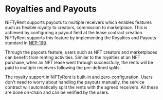 # Royalties and Payouts

NiFTyRent supports payouts to multiple receivers which enables features such as flexible royalty to creators, commission to marketplace. This is achieved by configuring a payout field at the lease contract creation. NiFTyRent supports this feature by implementing the Royalties and Payouts standard in [NEP-199](https://nomicon.io/Standards/Tokens/NonFungibleToken/Payout).

Through the payouts feature, users such as NFT creators and marketplaces can benefit from renting activities. Similar to the royalties at an NFT purchase, when an NFT lease went through successfully, the rents will be paid to multiple receivers following the pre-defined splits.&#x20;

The royalty support in NiFTyRent is built-in and zero-configuration. Users don't need to worry about handling the payouts manually, the service contract will automatically split the rents with the agreed receivers. All these are done on-chain and can be verified by the users.
